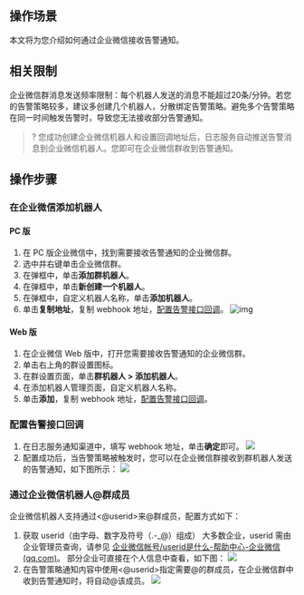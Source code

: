 ## 操作场景

本文将为您介绍如何通过企业微信接收告警通知。

## 相关限制

企业微信群消息发送频率限制：每个机器人发送的消息不能超过20条/分钟。若您的告警策略较多，建议多创建几个机器人，分散绑定告警策略。避免多个告警策略在同一时间触发告警时，导致您无法接收部分告警通知。
>? 您成功创建企业微信机器人和设置回调地址后，日志服务自动推送告警消息到企业微信机器人。您即可在企业微信群收到告警通知。


## 操作步骤

### 在企业微信添加机器人

#### PC 版

1. 在 PC 版企业微信中，找到需要接收告警通知的企业微信群。
2. 选中并右键单击企业微信群。
3. 在弹框中，单击**添加群机器人**。
3. 在弹框中，单击**新创建一个机器人**。
4. 在弹框中，自定义机器人名称，单击**添加机器人**。
5. 单击**复制地址**，复制 webhook 地址，[配置告警接口回调](#return)。
![img](https://main.qcloudimg.com/raw/8eb31aba4be2b7d08070e73172a364c9.png)

#### Web 版

1. 在企业微信 Web 版中，打开您需要接收告警通知的企业微信群。
2. 单击右上角的群设置图标。
3. 在群设置页面，单击**群机器人 > 添加机器人**。
4. 在添加机器人管理页面，自定义机器人名称。
5. 单击**添加**，复制 webhook 地址，[配置告警接口回调](#return)。


<span id="return"></span>
### 配置告警接口回调
1. 在日志服务通知渠道中，填写 webhook 地址，单击**确定**即可。
![](https://main.qcloudimg.com/raw/c3c5b59d722da8771d157174e37bffa6.png)
2. 配置成功后，当告警策略被触发时，您可以在企业微信群接收到群机器人发送的告警通知，如下图所示：
![](https://main.qcloudimg.com/raw/f20bec6e229f54a4c35276753164519f.png)

### 通过企业微信机器人@群成员
企业微信机器人支持通过<@userid>来@群成员，配置方式如下：
1. 获取 userid（由字母、数字及符号（.-_@）组成）
大多数企业，userid 需由企业管理员查询，请参见 [企业微信帐号/userid是什么-帮助中心-企业微信 (qq.com)](https://open.work.weixin.qq.com/help2/pc/14973?person_id=1)。
部分企业可直接在个人信息中查看，如下图：
![](https://qcloudimg.tencent-cloud.cn/raw/7bb109f4ab01fc1ce215ba88dd0b57bb.png)
2. 在告警策略通知内容中使用<@userid>指定需要@的群成员，在企业微信群中收到告警通知时，将自动@该成员。
![](https://qcloudimg.tencent-cloud.cn/raw/1a2817b8b7a5bb8b8463ace85cec5d16.png)

